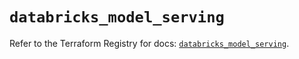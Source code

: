 # `databricks_model_serving`

Refer to the Terraform Registry for docs: [`databricks_model_serving`](https://registry.terraform.io/providers/databricks/databricks/1.74.0/docs/resources/model_serving).
